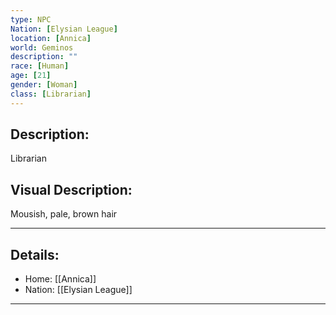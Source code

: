 ```yaml
---
type: NPC
Nation: [Elysian League]
location: [Annica]
world: Geminos
description: ""
race: [Human]
age: [21]
gender: [Woman]
class: [Librarian]
---
```


## Description:

Librarian

## Visual Description:

Mousish, pale, brown hair

---
## Details:
- Home: [[Annica]]
- Nation: [[Elysian League]]

---


